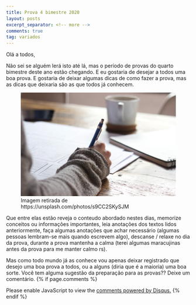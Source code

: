 ```yaml
---
title: Prova 4 bimestre 2020
layout: posts
excerpt_separator: <!-- more -->
comments: true
tag: variados
---
```

Olá a todos,


Não sei se alguém lerá isto até lá, mas o período de provas do quarto bimestre deste ano estão chegando.<!-- more --> E eu gostaria de desejar a todos uma boa prova. E gostaria de deixar algumas dicas de como fazer a prova, mas as dicas que deixaria são as que todos já conhecem.

<figure class="post_image">
<img src="/assets/images/exam.jpg" class="post_image">
<figcaption>Imagem retirada de https://unsplash.com/photos/s9CC2SKySJM</figcaption>
</figure>

Que entre elas estão reveja o conteudo abordado nestes dias, memorize conceitos ou informações importantes, leia anotações dos textos lidos anteriormente, faça algumas anotações que achar necessário (algumas pessoas lembram-se mais quando escrevem algo), descanse / relaxe no dia da prova, durante a prova mantenha a calma (terei algumas maracujinas antes da prova para me manter calmo rs).

Mas como todo mundo já as conhece vou apenas deixar registrado que desejo uma boa prova a todos, ou a alguns (diria que é a maioria) uma boa sorte. Você tem alguma sugestão da preparação para as provas?? Deixe um comentário.
{% if page.comments %}
<div id="disqus_thread"></div>
<script>
    /**
    *  RECOMMENDED CONFIGURATION VARIABLES: EDIT AND UNCOMMENT THE SECTION BELOW TO INSERT DYNAMIC VALUES FROM YOUR PLATFORM OR CMS.
    *  LEARN WHY DEFINING THESE VARIABLES IS IMPORTANT: https://disqus.com/admin/universalcode/#configuration-variables    */
    /*
    var disqus_config = function () {
    this.page.url = PAGE_URL;  // Replace PAGE_URL with your page's canonical URL variable
    this.page.identifier = PAGE_IDENTIFIER; // Replace PAGE_IDENTIFIER with your page's unique identifier variable
    };
    */
    (function() { // DON'T EDIT BELOW THIS LINE
    var d = document, s = d.createElement('script');
    s.src = 'https://https-calculanotas-rregio-top.disqus.com/embed.js';
    s.setAttribute('data-timestamp', +new Date());
    (d.head || d.body).appendChild(s);
    })();
</script>
<noscript>Please enable JavaScript to view the <a href="https://disqus.com/?ref_noscript">comments powered by Disqus.</a></noscript>
{% endif %}
